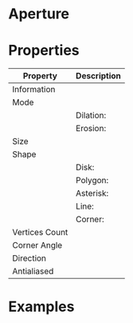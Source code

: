 # Aperture


# Properties


| Property | Description| 
| -------- | -----------|
| Information |  |
| Mode |  |
| | Dilation: <desc> |
| | Erosion: <desc> |
| Size |  |
| Shape |  |
| | Disk: <desc> |
| | Polygon: <desc> |
| | Asterisk: <desc> |
| | Line: <desc> |
| | Corner: <desc> |
| Vertices Count |  |
| Corner Angle |  |
| Direction |  |
| Antialiased |  |




# Examples
